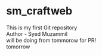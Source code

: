 # sm_craftweb
This is my first Git repository
<br>
Author - Syed Muzammil
<br>
will be doing from tommorow for PR!
<br>
tomorrow
